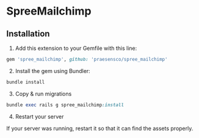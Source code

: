 SpreeMailchimp
==============

## Installation

1. Add this extension to your Gemfile with this line:
  ```ruby
  gem 'spree_mailchimp', github: 'praesensco/spree_mailchimp'
  ```

2. Install the gem using Bundler:
  ```ruby
  bundle install
  ```

3. Copy & run migrations
  ```ruby
  bundle exec rails g spree_mailchimp:install
  ```

4. Restart your server

  If your server was running, restart it so that it can find the assets properly.
